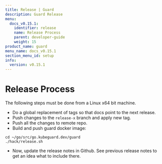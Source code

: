 ```yaml
---
title: Release | Guard
description: Guard Release
menu:
  docs_v0.15.1:
    identifier: release
    name: Release Process
    parent: developer-guide
    weight: 15
product_name: guard
menu_name: docs_v0.15.1
section_menu_id: setup
info:
  version: v0.15.1
---
```


# Release Process

The following steps must be done from a Linux x64 bit machine.

- Do a global replacement of tags so that docs point to the next release.
- Push changes to the `release-x` branch and apply new tag.
- Push all the changes to remote repo.
- Build and push guard docker image:

```console
cd ~/go/src/go.kubeguard.dev/guard
./hack/release.sh
```

- Now, update the release notes in Github. See previous release notes to get an idea what to include there.
